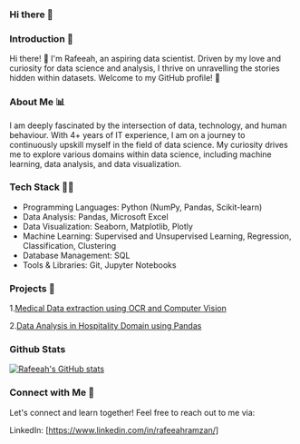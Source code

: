 ### Hi there 👋

### Introduction 🌟

Hi there! 👋 I'm Rafeeah, an aspiring data scientist. Driven by my love and curiosity for data science and analysis, I thrive on unravelling the stories hidden within datasets. Welcome to my GitHub profile! 🚀

### About Me 📊

I am deeply fascinated by the intersection of data, technology, and human behaviour. With 4+ years of IT experience, I am on a journey to continuously upskill myself in the field of data science. My curiosity drives me to explore various domains within data science, including machine learning, data analysis, and data visualization.

### Tech Stack 👩‍💻 

- Programming Languages: Python (NumPy, Pandas, Scikit-learn)
- Data Analysis: Pandas, Microsoft Excel
- Data Visualization: Seaborn, Matplotlib, Plotly
- Machine Learning: Supervised and Unsupervised Learning, Regression, Classification, Clustering
- Database Management: SQL
- Tools & Libraries: Git, Jupyter Notebooks

### Projects 🚀

1.[Medical Data extraction using OCR and Computer Vision](https://github.com/rafeeah123/medical_data_project)

2.[Data Analysis in Hospitality Domain using Pandas](https://github.com/rafeeah123/AtliqHotels_DataAnalysis)


### Github Stats

[![Rafeeah's GitHub stats](https://github-readme-stats.vercel.app/api?username=rafeeah123)](https://github.com/rafeeah123/github-readme-stats)


### Connect with Me 🔗

Let's connect and learn together! Feel free to reach out to me via:

LinkedIn: [https://www.linkedin.com/in/rafeeahramzan/]
